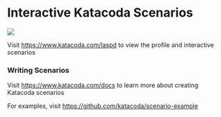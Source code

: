 # Interactive Katacoda Scenarios

[![](http://shields.katacoda.com/katacoda/laspd/count.svg)](https://www.katacoda.com/laspd "Get your profile on Katacoda.com")

Visit https://www.katacoda.com/laspd to view the profile and interactive scenarios

### Writing Scenarios
Visit https://www.katacoda.com/docs to learn more about creating Katacoda scenarios

For examples, visit https://github.com/katacoda/scenario-example

